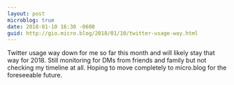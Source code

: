 ```yaml
---
layout: post
microblog: true
date: 2018-01-10 16:30 -0600
guid: http://gio.micro.blog/2018/01/10/twitter-usage-way.html
---
```

Twitter usage way down for me so far this month and will likely stay that way for 2018. Still monitoring for DMs from friends and family but not checking my timeline at all. Hoping to move completely to micro.blog for the foreseeable future. 
